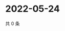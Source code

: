 # 2022-05-24

共 0 条

<!-- BEGIN WEIBO -->
<!-- 最后更新时间 Tue May 24 2022 15:16:15 GMT+0800 (China Standard Time) -->

<!-- END WEIBO -->
